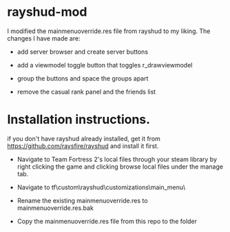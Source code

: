 # rayshud-mod

I modified the mainmenuoverride.res file from rayshud to my liking. The changes I have made are:

+ add server browser and create server buttons

+ add a viewmodel toggle button that toggles r_drawviewmodel

+ group the buttons and space the groups apart

- remove the casual rank panel and the friends list

# Installation instructions.
if you don't have rayshud already installed, get it from https://github.com/raysfire/rayshud and install it first.

- Navigate to Team Fortress 2's local files through your steam library by right clicking the game and clicking browse local files under the manage tab.

- Navigate to tf\custom\rayshud\customizations\main_menu\

- Rename the existing mainmenuoverride.res to mainmenuoverride.res.bak

- Copy the mainmenuoverride.res file from this repo to the folder

